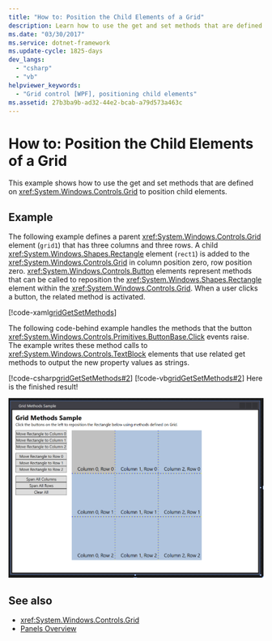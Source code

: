 ```yaml
---
title: "How to: Position the Child Elements of a Grid"
description: Learn how to use the get and set methods that are defined on a Windows Presentation Foundation Grid to position child elements.
ms.date: "03/30/2017"
ms.service: dotnet-framework
ms.update-cycle: 1825-days
dev_langs:
  - "csharp"
  - "vb"
helpviewer_keywords:
  - "Grid control [WPF], positioning child elements"
ms.assetid: 27b3ba9b-ad32-44e2-bcab-a79d573a463c
---
```

# How to: Position the Child Elements of a Grid

This example shows how to use the get and set methods that are defined on <xref:System.Windows.Controls.Grid> to position child elements.

## Example

The following example defines a parent <xref:System.Windows.Controls.Grid> element (`grid1`) that has three columns and three rows. A child <xref:System.Windows.Shapes.Rectangle> element (`rect1`) is added to the <xref:System.Windows.Controls.Grid> in column position zero, row position zero. <xref:System.Windows.Controls.Button> elements represent methods that can be called to reposition the <xref:System.Windows.Shapes.Rectangle> element within the <xref:System.Windows.Controls.Grid>. When a user clicks a button, the related method is activated.

[!code-xaml[gridGetSetMethods](~/samples/snippets/csharp/VS_Snippets_Wpf/gridGetSetMethods/CSharp/Window1.xaml)]

The following code-behind example handles the methods that the button <xref:System.Windows.Controls.Primitives.ButtonBase.Click> events raise. The example writes these method calls to <xref:System.Windows.Controls.TextBlock> elements that use related get methods to output the new property values as strings.

[!code-csharp[gridGetSetMethods#2](~/samples/snippets/csharp/VS_Snippets_Wpf/gridGetSetMethods/CSharp/Window1.xaml.cs#2)]
[!code-vb[gridGetSetMethods#2](~/samples/snippets/visualbasic/VS_Snippets_Wpf/gridGetSetMethods/VisualBasic/Window1.xaml.vb#2)]
Here is the finished result!

![a screenshot depicts a WPF user interface with two columns, the right side has a 3 x 3 grid and the left has buttons to move a colored rectangle between the columns and rows of the grid](././media/grid-methods-sample.png)

## See also

- <xref:System.Windows.Controls.Grid>
- [Panels Overview](panels-overview.md)
